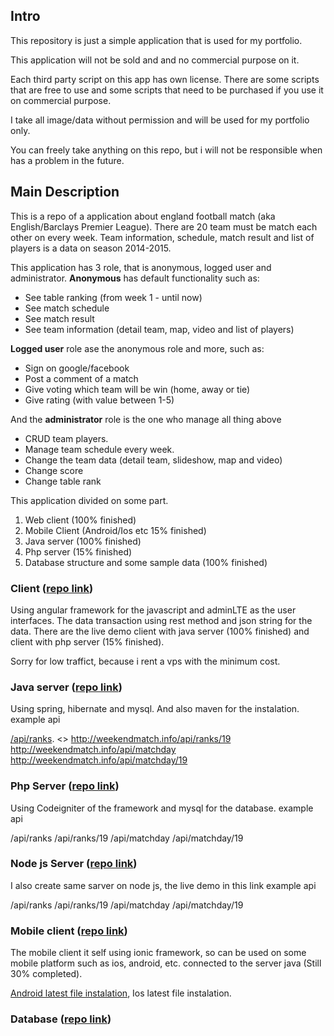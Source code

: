 ## Intro
This repository is just a simple application that is used for my portfolio.

This application will not be sold and and no commercial purpose on it. 

Each third party script on this app has own license. There are some scripts that are free to use and some scripts that need to be purchased if you use it on commercial purpose.

I take all image/data without permission and will be used for my portfolio only.

You can freely take anything on this repo, but i will not be responsible when has a problem in the future.

## Main Description
This is a repo of a application about england football match (aka English/Barclays Premier League).
There are 20 team must be match each other on every week. Team information, schedule, match result and list of players is a data on season 2014-2015.

This application has 3 role, that is anonymous, logged user and administrator.
<b>Anonymous</b> has default functionality such as:
- See table ranking (from week 1 - until now)
- See match schedule
- See match result
- See team information (detail team, map, video and list of players)

<b>Logged user</b> role ase the anonymous role and more, such as:
- Sign on google/facebook
- Post a comment of a match
- Give voting which team will be win (home, away or tie)
- Give rating (with value between 1-5)

And the <b>administrator</b> role is the one who manage all thing above
- CRUD team players.
- Manage team schedule every week.
- Change the team data (detail team, slideshow, map and video)
- Change score
- Change table rank

This application divided on some part.
1. Web client (100% finished)
2. Mobile Client (Android/Ios etc 15% finished)
3. Java server (100% finished)
4. Php server (15% finished)
5. Database structure and some  sample data (100% finished)

### Client (<a href="https://github.com/tekdungtralala/eplweb_client">repo link</a>)

Using angular framework for the javascript and adminLTE as the user interfaces.
The data transaction using rest method and json string for the data.
There are the live demo
<a>client with java server (100% finished)</a> and <a> client with php server (15% finished)</a>.

Sorry for low traffict, because i rent a vps with the minimum cost.

### Java server (<a href="https://github.com/tekdungtralala/eplweb_java_server">repo link</a>)

Using spring, hibernate and mysql. And also maven for the instalation.
example api 

[/api/ranks](http://weekendmatch.info/api/ranks).
<> <http://weekendmatch.info/api/ranks/19> <http://weekendmatch.info/api/matchday> <http://weekendmatch.info/api/matchday/19>

### Php Server (<a href="https://github.com/tekdungtralala/eplweb_php_server">repo link</a>)

Using Codeigniter of the framework and mysql for the database.
example api 

<a>/api/ranks</a> <a>/api/ranks/19</a> <a>/api/matchday</a> <a>/api/matchday/19</a>

### Node js Server (<a href="https://github.com/tekdungtralala/weekendmatch_nodejs_server">repo link</a>)
I also create same sarver on node js, the live demo in this link
example api 

<a>/api/ranks</a> <a>/api/ranks/19</a> <a>/api/matchday</a> <a>/api/matchday/19</a>

### Mobile client (<a href="https://github.com/tekdungtralala/weekendmatch_mobile_client">repo link</a>)

The mobile client it self using ionic framework, so can be used on some mobile platform such as ios, android, etc. connected to the server java (Still 30% completed).

<a href="https://github.com/tekdungtralala/weekendmatch_mobile_client/raw/master/latest_file_instalation/weekend-match.apk">Android latest file instalation</a>, <a>Ios latest file instalation.</a>

### Database (<a href="https://github.com/tekdungtralala/weekendmatch/tree/master/database">repo link</a>)

